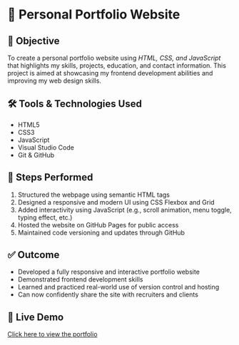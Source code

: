 # 💼 Personal Portfolio Website

## 📌 Objective
To create a personal portfolio website using *HTML, CSS, and JavaScript* that highlights my skills, projects, education, and contact information. This project is aimed at showcasing my frontend development abilities and improving my web design skills.

## 🛠️ Tools & Technologies Used
- HTML5  
- CSS3  
- JavaScript  
- Visual Studio Code  
- Git & GitHub  

## 🔧 Steps Performed
1. Structured the webpage using semantic HTML tags
2. Designed a responsive and modern UI using CSS Flexbox and Grid
3. Added interactivity using JavaScript (e.g., scroll animation, menu toggle, typing effect, etc.)
4. Hosted the website on GitHub Pages for public access
5. Maintained code versioning and updates through GitHub

## ✅ Outcome
- Developed a fully responsive and interactive portfolio website
- Demonstrated frontend development skills
- Learned and practiced real-world use of version control and hosting
- Can now confidently share the site with recruiters and clients

## 🔗 Live Demo
[Click here to view the portfolio](https://rakesh-fullstack21.github.io/OIBSIP_Web-Development-and-Designing_task-2/)

